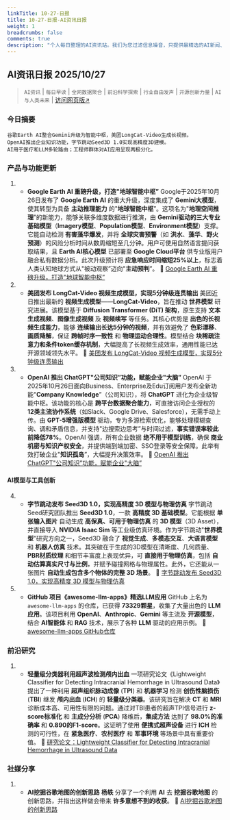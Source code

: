 ```yaml
---
linkTitle: 10-27-日报
title: 10-27-日报-AI资讯日报
weight: 1
breadcrumbs: false
comments: true
description: "个人每日整理的AI资讯站。我们为您过滤信息噪音，只提供最精选的AI新闻、最实用的AI工具与AI教程，助您高效获取人工智能领域的前沿动态"
---
```


## AI资讯日报 2025/10/27

>  `AI资讯` | `每日早读` | `全网数据聚合` | `前沿科学探索` | `行业自由发声` | `开源创新力量` | `AI与人类未来` | [访问网页版↗️](https://april8000.github.io/Hextra-AI-Insight-Daily/)



### **今日摘要**

```
谷歌Earth AI整合Gemini升级为智能中枢，美团LongCat-Video生成长视频。
OpenAI推出企业知识功能，字节跳动Seed3D 1.0实现高精度3D建模。
AI用于医疗和LLM多轮路由；工程师群体对AI应用呈现两极分化。
```



### 产品与功能更新
1.  *   **Google Earth AI 重磅升级，打造"地球智能中枢”**
    Google于2025年10月26日发布了 **Google Earth AI** 的重大升级，深度集成了 **Gemini大模型**，使其转型为具备 **主动推理能力** 的"**地球智能中枢**”。这项名为"**地理空间推理**”的新能力，能够关联多维度数据进行推演，由 **Gemini驱动的三大专业基础模型**（**Imagery模型**、**Population模型**、**Environment模型**）支撑。它能自动检测 **有害藻华爆发**，并将 **全球灾害预警**（如 **洪水**、**藻华**、**野火预测**）的风险分析时间从数周缩短至几分钟。用户可使用自然语言提问获取结果，且 **Earth AI核心模型** 已部署至 **Google Cloud平台** 供专业版用户融合私有数据分析。此次升级预计将 **应急响应时间缩短25%以上**，标志着人类认知地球方式从"被动观察”迈向"**主动预判**”。
    🔗 [Google Earth AI 重磅升级，打造"地球智能中枢”](https://www.aibase.com/zh/news/22269)
2.  *   **美团发布 LongCat-Video 视频生成模型，实现5分钟级连贯输出**
    美团近日推出最新的 **视频生成模型**——**LongCat-Video**，旨在推动 **世界模型** 研究进展。该模型基于 **Diffusion Transformer (DiT) 架构**，原生支持 **文本生成视频**、**图像生成视频** 及 **视频续写** 等任务。其核心优势是 **出色的长视频生成能力**，能够 **连续输出长达5分钟的视频**，并有效避免了 **色彩漂移**、**画质降解**，保证 **跨帧时序一致性** 和 **物理运动合理性**。模型结合 **块稀疏注意力和条件token缓存机制**，大幅提高了长视频生成效率，通用性能已达开源领域领先水平。
    🔗 [美团发布 LongCat-Video 视频生成模型，实现5分钟级连贯输出](https://www.aibase.com/zh/news/22268)
3.  *   **OpenAI 推出 ChatGPT"公司知识”功能，赋能企业"大脑”**
    OpenAI 于2025年10月26日面向Business、Enterprise及Edu订阅用户发布全新功能"**Company Knowledge**”（公司知识），将 **ChatGPT** 进化为企业级智能中枢。该功能的核心是 **跨平台数据聚合能力**，可直接访问企业授权的 **12类主流协作系统**（如Slack、Google Drive、Salesforce），无需手动上传。由 **GPT-5增强版模型** 驱动，专为多源检索优化，能够处理模糊查询、调和矛盾信息，并支持"边搜索边思考”与时间过滤，**事实错误率较此前降低78%**。OpenAI 强调，所有企业数据 **绝不用于模型训练**，确保 **商业机密与知识产权安全**，并提供端到端加密、SSO登录等安全保障。此举有效打破企业"**知识孤岛**”，大幅提升决策效率。
    🔗 [OpenAI 推出 ChatGPT"公司知识”功能，赋能企业"大脑”](https://www.aibase.com/zh/news/22266)
#### **AI模型与工具创新**
4.  *   **字节跳动发布 Seed3D 1.0，实现高精度 3D 模型与物理仿真**
    字节跳动Seed研究团队推出 **Seed3D 1.0**，一款 **高精度 3D 基础模型**。它能根据 **单张输入图片** 自动生成 **高保真、可用于物理仿真** 的 **3D 模型**（3D Asset），并直接导入 **NVIDIA Isaac Sim** 等工业级仿真环境。作为字节跳动"**世界模型**”研究方向之一，Seed3D 融合了 **视觉生成**、**多模态交互**、**大语言模型** 和 **机器人仿真** 技术。其突破在于生成的3D模型在清晰度、几何质量、**PBR材质纹理** 和细节丰富度上表现优异，可 **直接用于物理仿真**，包括 **自动估算真实尺寸与比例**，并赋予碰撞网格与物理属性。此外，它还能从一张图片 **自动生成包含多个物体的完整 3D 场景**。
    🔗 [字节跳动发布 Seed3D 1.0，实现高精度 3D 模型与物理仿真](https://www.xiaohu.ai/c/xiaohu-ai/seed3d-1-0-3d-3d-ai)
5.  *   **GitHub 项目《awesome-llm-apps》精选LLM应用**
    GitHub 上名为 `awesome-llm-apps` 的仓库，已获得 **73329颗星**，收集了大量出色的 **LLM应用**。该项目利用 **OpenAI**、**Anthropic**、**Gemini** 等主流及 **开源模型**，结合 **AI智能体** 和 **RAG** 技术，展示了各种 **LLM** 驱动的应用示例。
    🔗 [awesome-llm-apps GitHub仓库](https://github.com/Shubhamsaboo/awesome-llm-apps)

### 前沿研究
1.  *   **轻量级分类器利用超声波检测颅内出血**
    一项研究论文《Lightweight Classifier for Detecting Intracranial Hemorrhage in Ultrasound Data》提出了一种利用 **超声组织脉动成像** (**TPI**) 和 **机器学习** 检测 **创伤性脑损伤** (**TBI**) 继发 **颅内出血** (**ICH**) 的 **轻量级分类器**。该研究旨在解决 **CT** 和 **MRI** 诊断成本高、可用性有限的问题。通过对TBI患者的超声TPI信号进行 **z-score标准化** 和 **主成分分析** (**PCA**) 降维后，**集成方法** 达到了 **98.0%的准确率** 和 **0.890的F1-score**。这证明了使用 **便携式超声设备** 进行 **ICH** 检测的可行性，在 **紧急医疗**、**农村医疗** 和 **军事环境** 等场景中具有重要价值。
    🔗 [研究论文：Lightweight Classifier for Detecting Intracranial Hemorrhage in Ultrasound Data](https://arxiv.org/abs/2510.20857)

### 社媒分享
1.  *   **AI挖掘谷歌地图的创新思路**
    **杨轶** 分享了一个利用 **AI** 去 **挖掘谷歌地图** 的创新思路，并指出这样做会带来 **许多意想不到的收获**。
    🔗 [AI挖掘谷歌地图的创新思路](https://x.com/Yangyixxxx/status/1982695564631494832)

